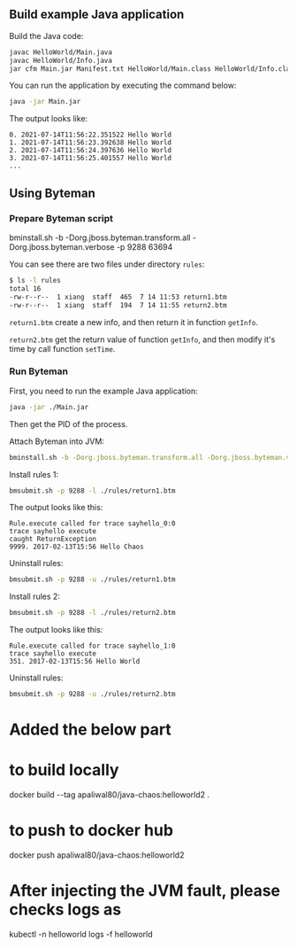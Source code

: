 ## Build example Java application

Build the Java code:
```bash
javac HelloWorld/Main.java
javac HelloWorld/Info.java
jar cfm Main.jar Manifest.txt HelloWorld/Main.class HelloWorld/Info.class
```

You can run the application by executing the command below:

```bash
java -jar Main.jar
```

The output looks like:

```log
0. 2021-07-14T11:56:22.351522 Hello World
1. 2021-07-14T11:56:23.392638 Hello World
2. 2021-07-14T11:56:24.397636 Hello World
3. 2021-07-14T11:56:25.401557 Hello World
...
```

## Using Byteman

### Prepare Byteman script

bminstall.sh -b -Dorg.jboss.byteman.transform.all -Dorg.jboss.byteman.verbose -p 9288 63694


You can see there are two files under directory `rules`:

```bash
$ ls -l rules 
total 16
-rw-r--r--  1 xiang  staff  465  7 14 11:53 return1.btm
-rw-r--r--  1 xiang  staff  194  7 14 11:55 return2.btm
```

`return1.btm` create a new info, and then return it in function `getInfo`.

`return2.btm` get the return value of function `getInfo`, and then modify it's time by call function `setTime`.

### Run Byteman

First, you need to run the example Java application:

```bash
java -jar ./Main.jar
```

Then get the PID of the process.

Attach Byteman into JVM:

```bash
bminstall.sh -b -Dorg.jboss.byteman.transform.all -Dorg.jboss.byteman.verbose -p 9288 ${PID}
```

Install rules 1:

```bash
bmsubmit.sh -p 9288 -l ./rules/return1.btm
```

The output looks like this:

```log
Rule.execute called for trace sayhello_0:0
trace sayhello execute
caught ReturnException
9999. 2017-02-13T15:56 Hello Chaos
```

Uninstall rules:
```bash
bmsubmit.sh -p 9288 -u ./rules/return1.btm
```

Install rules 2:

```bash
bmsubmit.sh -p 9288 -l ./rules/return2.btm
```

The output looks like this:

```log
Rule.execute called for trace sayhello_1:0
trace sayhello execute
351. 2017-02-13T15:56 Hello World
```

Uninstall rules:
```bash
bmsubmit.sh -p 9288 -u ./rules/return2.btm
```


# Added the below part
# to build locally
docker build --tag apaliwal80/java-chaos:helloworld2 .
# to push to docker hub
docker push apaliwal80/java-chaos:helloworld2

# After injecting the JVM fault, please checks logs as
kubectl -n helloworld logs -f helloworld